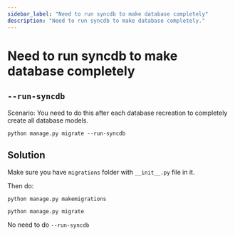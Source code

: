 ```yaml
---
sidebar_label: "Need to run syncdb to make database completely"
description: "Need to run syncdb to make database completely."
---
```


# Need to run syncdb to make database completely

## `--run-syncdb`

Scenario: You need to do this after each database recreation to completely create all database models.

```
python manage.py migrate --run-syncdb
```

## Solution

Make sure you have `migrations` folder with `__init__.py` file in it.

Then do:

```
python manage.py makemigrations
```

```
python manage.py migrate
```

No need to do `--run-syncdb`

